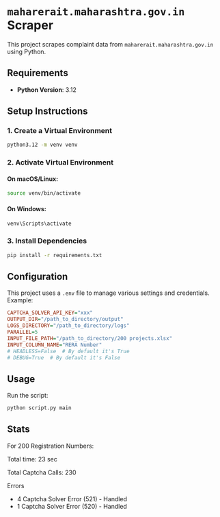 # `maharerait.maharashtra.gov.in` Scraper

This project scrapes complaint data from `maharerait.maharashtra.gov.in` using Python.

## Requirements
- **Python Version**: 3.12

## Setup Instructions

### 1. Create a Virtual Environment
```sh
python3.12 -m venv venv
```

### 2. Activate Virtual Environment
#### On macOS/Linux:
```sh
source venv/bin/activate
```
#### On Windows:
```sh
venv\Scripts\activate
```

### 3. Install Dependencies
```sh
pip install -r requirements.txt
```

## Configuration
This project uses a `.env` file to manage various settings and credentials. Example:
```ini
CAPTCHA_SOLVER_API_KEY="xxx"
OUTPUT_DIR="/path_to_directory/output"
LOGS_DIRECTORY="/path_to_directory/logs"
PARALLEL=5
INPUT_FILE_PATH="/path_to_directory/200 projects.xlsx"
INPUT_COLUMN_NAME="RERA Number"
# HEADLESS=False  # By default it's True
# DEBUG=True  # By default it's False
```

## Usage
Run the script:
```sh
python script.py main
```


## Stats
For 200 Registration Numbers:

Total time: 23 sec

Total Captcha Calls: 230

Errors
- 4 Captcha Solver Error (521) - Handled
- 1 Captcha Solver Error (520) - Handled

